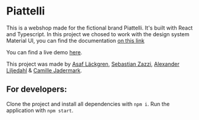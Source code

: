 # Piattelli

This is a webshop made for the fictional brand Piattelli. It's built with React and Typescript. In this project we chosed to work with the design system Material UI, you can find the documentation [on this link](https://material-ui.com/)

You can find a live demo [here](https://piattelli.netlify.app/). 

This project was made by [Asaf Läckgren](https://github.com/intradastingly), [Sebastian Zazzi](https://github.com/zazzzi), [Alexander Liljedahl](https://github.com/supertramps) & [Camille Jadermark](https://github.com/camillejustine).

## For developers:

Clone the project and install all dependencies with `npm i`.
Run the application with `npm start`.


